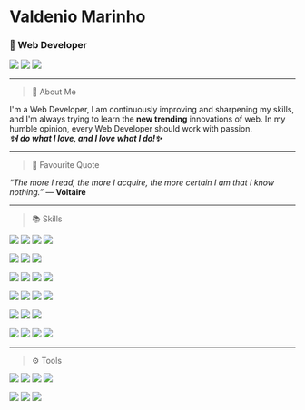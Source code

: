 # Valdenio Marinho

### 💼 Web Developer
[![](https://img.shields.io/badge/-Valdenio%20Marinho-0A66C2?style=flat-square&logo=Linkedin&logoColor=white)](https://www.linkedin.com/in/valdeniomarinho/)
[![](https://komarev.com/ghpvc/?username=valdeniomarinho&label=Github+Views&style=for-the-badge)](#)
[![](https://img.shields.io/github/followers/valdeniomarinho?style=social)](#)

-----
> 📖 About Me

I'm a Web Developer, I am continuously improving and sharpening my skills, and I'm always trying to learn the **new trending** innovations of web. In my humble opinion, every Web Developer should work with passion.  
**_✨I do what I love, and I love what I do!✨_**  

-----
> 💭 Favourite Quote

*“The more I read, the more I acquire, the more certain I am that I know nothing.”*
― **Voltaire**

-----

> 📚 Skills  

[![](https://img.shields.io/badge/%B7-HTML5-E34F26?logo=html5&logoColor=white&style=for-the-badge&logoWidth=20)](#)
[![](https://img.shields.io/badge/%B7-CSS3-1572B6?logo=css3&logoColor=white&style=for-the-badge&logoWidth=20)](#)
[![](https://img.shields.io/badge/%B7-Sass-CC6699?logo=sass&logoColor=white&style=for-the-badge&logoWidth=20)](#)
[![](https://img.shields.io/badge/%B7-Bootstrap-7952B3?logo=bootstrap&logoColor=white&style=for-the-badge&logoWidth=20)](#)

[![](https://img.shields.io/badge/%B7-JavaScript-F7DF1E?logo=javascript&logoColor=white&style=for-the-badge&logoWidth=20)](#)
[![](https://img.shields.io/badge/%B7-TypeScript-3178C6?logo=typescript&logoColor=white&style=for-the-badge&logoWidth=20)](#)
[![](https://img.shields.io/badge/%B7-JestJS-C21325?logo=jest&logoColor=white&style=for-the-badge&logoWidth=20)](#)

[![](https://img.shields.io/badge/%B7-NodeJS-339933?logo=node.js&logoColor=white&style=for-the-badge&logoWidth=20)](#)
[![](https://img.shields.io/badge/%B7-ExpressJS-000000?logo=express&logoColor=white&style=for-the-badge&logoWidth=20)](#)
[![](https://img.shields.io/badge/%B7-GraphQL-E434AA?logo=graphql&logoColor=white&style=for-the-badge&logoWidth=20)](#)
[![](https://img.shields.io/badge/%B7-Apollo-311C87?logo=apollographql&logoColor=white&style=for-the-badge&logoWidth=20)](#)

[![](https://img.shields.io/badge/%B7-ReactJS-61DAFB?logo=react&logoColor=white&style=for-the-badge&logoWidth=20)](#)
[![](https://img.shields.io/badge/%B7-Redux-764ABC?logo=redux&logoColor=white&style=for-the-badge&logoWidth=20)](#)
[![](https://img.shields.io/badge/%B7-GatsbyJS-663399?logo=gatsby&logoColor=white&style=for-the-badge&logoWidth=20)](#)
[![](https://img.shields.io/badge/%B7-NextJS-000000?logo=next.js&logoColor=white&style=for-the-badge&logoWidth=20)](#)

[![](https://img.shields.io/badge/%B7-JAMstack-F0047F?logo=jamstack&logoColor=white&style=for-the-badge&logoWidth=20)](#)
[![](https://img.shields.io/badge/%B7-Strapi-2F2E8B?logo=strapi&logoColor=white&style=for-the-badge&logoWidth=20)](#)
[![](https://img.shields.io/badge/%B7-Prismic-5163BA?logo=prismic&logoColor=white&style=for-the-badge&logoWidth=20)](#)

[![](https://img.shields.io/badge/%B7-Docker-2496ED?logo=docker&logoColor=white&style=for-the-badge&logoWidth=20)](#)
[![](https://img.shields.io/badge/%B7-MongoDB-47A248?logo=mongodb&logoColor=white&style=for-the-badge&logoWidth=20)](#)
[![](https://img.shields.io/badge/%B7-PostgreSQL-4169E1?logo=postgresql&logoColor=white&style=for-the-badge&logoWidth=20)](#)
[![](https://img.shields.io/badge/%B7-Redis-DC382D?logo=redis&logoColor=white&style=for-the-badge&logoWidth=20)](#)

-----
> ⚙️ Tools  

[![](https://img.shields.io/badge/%B7-VSCode-007ACC?logo=visualstudiocode&logoColor=white&style=for-the-badge&logoWidth=20)](#)
[![](https://img.shields.io/badge/%B7-Insomnia-5849BE?logo=insomnia&logoColor=white&style=for-the-badge&logoWidth=20)](#)
[![](https://img.shields.io/badge/%B7-NPM-CB3837?logo=npm&logoColor=white&style=for-the-badge&logoWidth=20)](#)
[![](https://img.shields.io/badge/%B7-Yarn-2C8EBB?logo=yarn&logoColor=white&style=for-the-badge&logoWidth=20)](#)

[![](https://img.shields.io/badge/%B7-GNU/Linux-FCC624?logo=linux&logoColor=white&style=for-the-badge&logoWidth=20)](#)
[![](https://img.shields.io/badge/%B7-Debian-A81D33?logo=debian&logoColor=white&style=for-the-badge&logoWidth=20)](#)
[![](https://img.shields.io/badge/%B7-Kali-557C94?logo=kalilinux&logoColor=white&style=for-the-badge&logoWidth=20)](#)



